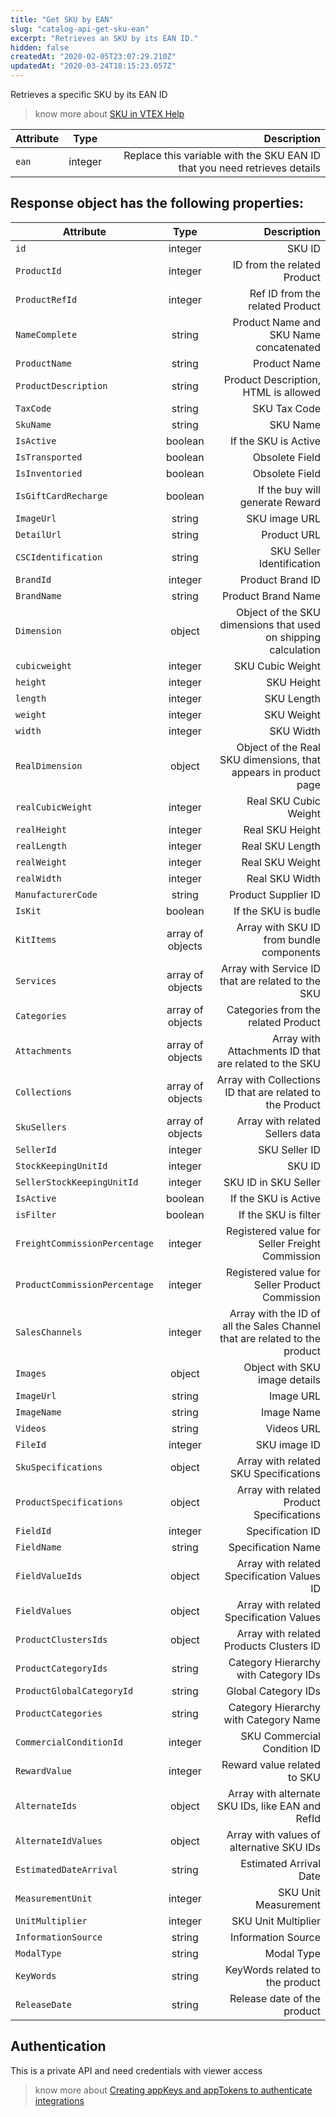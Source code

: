 ```yaml
---
title: "Get SKU by EAN"
slug: "catalog-api-get-sku-ean"
excerpt: "Retrieves an SKU by its EAN ID."
hidden: false
createdAt: "2020-02-05T23:07:29.210Z"
updatedAt: "2020-03-24T18:15:23.057Z"
---
```

Retrieves a specific SKU by its EAN ID



> know more about [SKU in VTEX Help](https://help.vtex.com/en/search/SKU)



| Attribute    | Type        | Description |
| --------------- |:---------:| -------------------------------------------------------------------------------------------:|
| `ean` | integer | Replace this variable with the SKU EAN ID that you need retrieves details |






## Response object has the following properties:


| Attribute    | Type        | Description |
| --------------- |:---------:| -------------------------------------------------------------------------------------------:|
| `id` | integer | SKU ID |
| `ProductId` | integer | ID from the related Product |
| `ProductRefId` | integer | Ref ID from the related Product |
| `NameComplete` | string | Product Name and SKU Name concatenated |
| `ProductName` | string| Product Name |
| `ProductDescription` | string | Product Description, HTML is allowed |
| `TaxCode` | string | SKU Tax Code |
| `SkuName` | string| SKU Name 
| `IsActive` | boolean | If the SKU is Active |
| `IsTransported` | boolean | Obsolete Field |
| `IsInventoried` | boolean | Obsolete Field |
| `IsGiftCardRecharge` | boolean | If the buy will generate Reward |
| `ImageUrl` | string | SKU image URL |
| `DetailUrl`  | string | Product URL |
| `CSCIdentification` | string      |  SKU Seller Identification  |
| `BrandId`     | integer      | Product Brand ID |
| `BrandName`     | string      | Product Brand Name |
| `Dimension` | object | Object of the SKU dimensions that used on shipping calculation |
| `cubicweight` | integer | SKU Cubic Weight |
| `height` | integer | SKU Height |
| `length` | integer | SKU Length |
| `weight` | integer | SKU Weight |
| `width` | integer | SKU Width |
| `RealDimension` | object | Object of the Real SKU dimensions, that appears in product page |
| `realCubicWeight` | integer | Real SKU Cubic Weight |
| `realHeight` | integer | Real SKU Height |
| `realLength` | integer | Real SKU Length |
| `realWeight` | integer | Real SKU Weight |
| `realWidth` | integer | Real SKU Width |
| `ManufacturerCode` | string | Product Supplier ID |
| `IsKit` | boolean | If the SKU is budle |
| `KitItems` | array of objects | Array with SKU ID from bundle components |
| `Services` | array of objects |  Array with Service ID that are related to the SKU  |
| `Categories` | array of objects | Categories from the related Product |
| `Attachments` | array of objects |  Array with Attachments ID that are related to the SKU  |
| `Collections` | array of objects |  Array with Collections ID that are related to the Product |
| `SkuSellers` | array of objects |  Array with related Sellers data |
| `SellerId` | integer | SKU Seller ID |
| `StockKeepingUnitId` | integer | SKU ID |
| `SellerStockKeepingUnitId` | integer | SKU ID in SKU Seller |
| `IsActive` | boolean | If the SKU is Active |
| `isFilter` | boolean | If the SKU is filter |
| `FreightCommissionPercentage` | integer | Registered value for Seller Freight Commission |
| `ProductCommissionPercentage` | integer | Registered value for Seller Product Commission |
| `SalesChannels` | integer | Array with the ID of all the Sales Channel that are related to the product |
| `Images` | object | Object with SKU image details |
| `ImageUrl` | string | Image URL |
| `ImageName` | string | Image Name |
| `Videos` | string | Videos URL |
| `FileId` | integer | SKU image ID |
| `SkuSpecifications` | object |  Array with related SKU Specifications |
| `ProductSpecifications` | object |  Array with related Product Specifications
| `FieldId` | integer | Specification ID |
| `FieldName` | string | Specification Name |
| `FieldValueIds` | object |  Array with related Specification Values ID |
| `FieldValues` | object |  Array with related Specification Values |
| `ProductClustersIds` | object |  Array with related Products Clusters ID |
| `ProductCategoryIds` | string | Category Hierarchy with Category IDs |
| `ProductGlobalCategoryId` | string | Global Category IDs  |
| `ProductCategories` | string | Category Hierarchy with Category Name |
| `CommercialConditionId`     | integer      | SKU Commercial Condition  ID |
| `RewardValue`     | integer | Reward value related to SKU |
| `AlternateIds` | object |  Array with alternate SKU IDs, like EAN and RefId |
| `AlternateIdValues` | object |  Array with values of alternative SKU IDs |
| `EstimatedDateArrival` | string | Estimated Arrival Date |
| `MeasurementUnit` | integer | SKU Unit Measurement|
| `UnitMultiplier` | integer | SKU Unit Multiplier |
| `InformationSource` | string | Information Source |
| `ModalType` | string | Modal Type |
| `KeyWords` | string | KeyWords related to the product |
| `ReleaseDate` | string | Release date of the product |




## Authentication

This is a private API and need credentials with viewer access


> know more about [Creating appKeys and appTokens to authenticate integrations](https://help.vtex.com/en/tutorial/creating-appkeys-and-apptokens-to-authenticate-integrations)